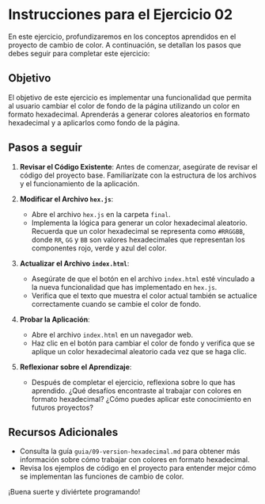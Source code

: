 # Instrucciones para el Ejercicio 02

En este ejercicio, profundizaremos en los conceptos aprendidos en el proyecto de cambio de color. A continuación, se detallan los pasos que debes seguir para completar este ejercicio:

## Objetivo

El objetivo de este ejercicio es implementar una funcionalidad que permita al usuario cambiar el color de fondo de la página utilizando un color en formato hexadecimal. Aprenderás a generar colores aleatorios en formato hexadecimal y a aplicarlos como fondo de la página.

## Pasos a seguir

1. **Revisar el Código Existente**: Antes de comenzar, asegúrate de revisar el código del proyecto base. Familiarízate con la estructura de los archivos y el funcionamiento de la aplicación.

2. **Modificar el Archivo `hex.js`**:
   - Abre el archivo `hex.js` en la carpeta `final`.
   - Implementa la lógica para generar un color hexadecimal aleatorio. Recuerda que un color hexadecimal se representa como `#RRGGBB`, donde `RR`, `GG` y `BB` son valores hexadecimales que representan los componentes rojo, verde y azul del color.

3. **Actualizar el Archivo `index.html`**:
   - Asegúrate de que el botón en el archivo `index.html` esté vinculado a la nueva funcionalidad que has implementado en `hex.js`.
   - Verifica que el texto que muestra el color actual también se actualice correctamente cuando se cambie el color de fondo.

4. **Probar la Aplicación**:
   - Abre el archivo `index.html` en un navegador web.
   - Haz clic en el botón para cambiar el color de fondo y verifica que se aplique un color hexadecimal aleatorio cada vez que se haga clic.

5. **Reflexionar sobre el Aprendizaje**:
   - Después de completar el ejercicio, reflexiona sobre lo que has aprendido. ¿Qué desafíos encontraste al trabajar con colores en formato hexadecimal? ¿Cómo puedes aplicar este conocimiento en futuros proyectos?

## Recursos Adicionales

- Consulta la guía `guia/09-version-hexadecimal.md` para obtener más información sobre cómo trabajar con colores en formato hexadecimal.
- Revisa los ejemplos de código en el proyecto para entender mejor cómo se implementan las funciones de cambio de color.

¡Buena suerte y diviértete programando!